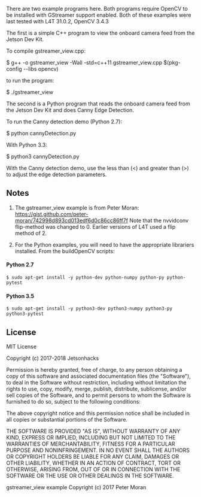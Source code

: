 There are two example programs here. Both programs require OpenCV to be installed with GStreamer support enabled.
Both of these examples were last tested with L4T 31.0.2, OpenCV 3.4.3

The first is a simple C++ program to view the onboard camera feed from the Jetson Dev Kit.

To compile gstreamer_view.cpp:

$ g++ -o gstreamer_view -Wall -std=c++11 gstreamer_view.cpp $(pkg-config --libs opencv)


to run the program:

$ ./gstreamer_view

The second is a Python program that reads the onboard camera feed from the Jetson Dev Kit and does Canny Edge Detection.

To run the Canny detection demo (Python 2.7):

$ python cannyDetection.py

With Python 3.3:

$ python3 cannyDetection.py

With the Canny detection demo, use the less than (<) and greater than (>) to adjust the edge detection parameters.

## Notes

1. The gstreamer_view example is from Peter Moran:
   https://gist.github.com/peter-moran/742998d893cd013edf6d0c86cc86ff7f
   Note that the nvvidconv flip-method was changed to 0. Earlier versions of L4T used a flip method of 2.

2. For the Python examples, you will need to have the appropriate librariers installed. From the buildOpenCV scripts:

####     Python 2.7
    $ sudo apt-get install -y python-dev python-numpy python-py python-pytest
####     Python 3.5
    $ sudo apt-get install -y python3-dev python3-numpy python3-py python3-pytest


## License
MIT License

Copyright (c) 2017-2018 Jetsonhacks

Permission is hereby granted, free of charge, to any person obtaining a copy
of this software and associated documentation files (the "Software"), to deal
in the Software without restriction, including without limitation the rights
to use, copy, modify, merge, publish, distribute, sublicense, and/or sell
copies of the Software, and to permit persons to whom the Software is
furnished to do so, subject to the following conditions:

The above copyright notice and this permission notice shall be included in all
copies or substantial portions of the Software.

THE SOFTWARE IS PROVIDED "AS IS", WITHOUT WARRANTY OF ANY KIND, EXPRESS OR
IMPLIED, INCLUDING BUT NOT LIMITED TO THE WARRANTIES OF MERCHANTABILITY,
FITNESS FOR A PARTICULAR PURPOSE AND NONINFRINGEMENT. IN NO EVENT SHALL THE
AUTHORS OR COPYRIGHT HOLDERS BE LIABLE FOR ANY CLAIM, DAMAGES OR OTHER
LIABILITY, WHETHER IN AN ACTION OF CONTRACT, TORT OR OTHERWISE, ARISING FROM,
OUT OF OR IN CONNECTION WITH THE SOFTWARE OR THE USE OR OTHER DEALINGS IN THE
SOFTWARE.
 
gstreamer_view example Copyright (c) 2017 Peter Moran

